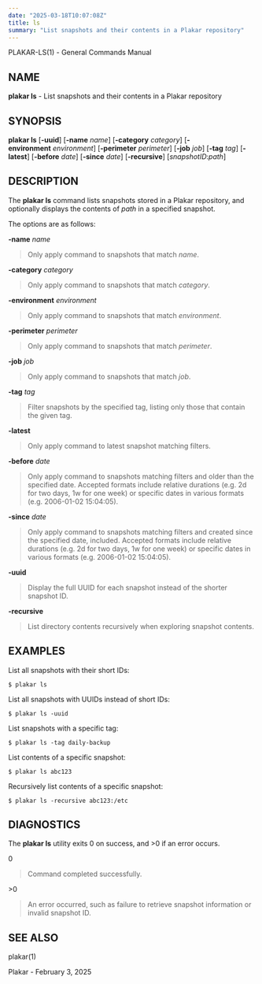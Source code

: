 ```yaml
---
date: "2025-03-18T10:07:08Z"
title: ls
summary: "List snapshots and their contents in a Plakar repository"
---
```

PLAKAR-LS(1) - General Commands Manual

## NAME

**plakar ls** - List snapshots and their contents in a Plakar repository

## SYNOPSIS

**plakar ls**
\[**-uuid**]
\[**-name**&nbsp;*name*]
\[**-category**&nbsp;*category*]
\[**-environment**&nbsp;*environment*]
\[**-perimeter**&nbsp;*perimeter*]
\[**-job**&nbsp;*job*]
\[**-tag**&nbsp;*tag*]
\[**-latest**]
\[**-before**&nbsp;*date*]
\[**-since**&nbsp;*date*]
\[**-recursive**]
\[*snapshotID*:*path*]

## DESCRIPTION

The
**plakar ls**
command lists snapshots stored in a Plakar repository, and optionally
displays the contents of
*path*
in a specified snapshot.

The options are as follows:

**-name** *name*

> Only apply command to snapshots that match
> *name*.

**-category** *category*

> Only apply command to snapshots that match
> *category*.

**-environment** *environment*

> Only apply command to snapshots that match
> *environment*.

**-perimeter** *perimeter*

> Only apply command to snapshots that match
> *perimeter*.

**-job** *job*

> Only apply command to snapshots that match
> *job*.

**-tag** *tag*

> Filter snapshots by the specified tag, listing only those that contain
> the given tag.

**-latest**

> Only apply command to latest snapshot matching filters.

**-before** *date*

> Only apply command to snapshots matching filters and older than the specified
> date.
> Accepted formats include relative durations
> (e.g. 2d for two days, 1w for one week)
> or specific dates in various formats
> (e.g. 2006-01-02 15:04:05).

**-since** *date*

> Only apply command to snapshots matching filters and created since the specified
> date, included.
> Accepted formats include relative durations
> (e.g. 2d for two days, 1w for one week)
> or specific dates in various formats
> (e.g. 2006-01-02 15:04:05).

**-uuid**

> Display the full UUID for each snapshot instead of the shorter
> snapshot ID.

**-recursive**

> List directory contents recursively when exploring snapshot contents.

## EXAMPLES

List all snapshots with their short IDs:

	$ plakar ls

List all snapshots with UUIDs instead of short IDs:

	$ plakar ls -uuid

List snapshots with a specific tag:

	$ plakar ls -tag daily-backup

List contents of a specific snapshot:

	$ plakar ls abc123

Recursively list contents of a specific snapshot:

	$ plakar ls -recursive abc123:/etc

## DIAGNOSTICS

The **plakar ls** utility exits&#160;0 on success, and&#160;&gt;0 if an error occurs.

0

> Command completed successfully.

&gt;0

> An error occurred, such as failure to retrieve snapshot information or
> invalid snapshot ID.

## SEE ALSO

plakar(1)

Plakar - February 3, 2025
